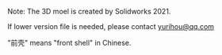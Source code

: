 Note: The 3D moel is created by Solidworks 2021.

If lower version file is needed, please contact yurihou@qq.com 

"前壳" means "front shell" in Chinese.
